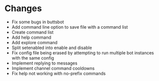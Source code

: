# Changes
- Fix some bugs in buttsbot
- Add command line option to save file with a command list
- Create command list
- Add help command
- Add explore command
- Split setenabled into enable and disable
- Fix config file being erased by attempting to run multiple bot instances with the same config
- Implement replying to messages
- Implement channel command cooldowns
- Fix help not working with no-prefix commands
